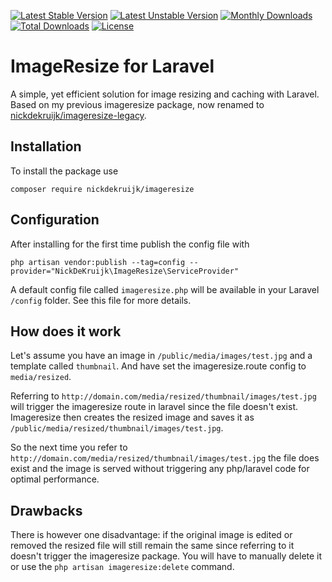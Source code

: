 [![Latest Stable Version](https://poser.pugx.org/nickdekruijk/imageresize/v/stable)](https://packagist.org/packages/nickdekruijk/imageresize)
[![Latest Unstable Version](https://poser.pugx.org/nickdekruijk/imageresize/v/unstable)](https://packagist.org/packages/nickdekruijk/imageresize)
[![Monthly Downloads](https://poser.pugx.org/nickdekruijk/imageresize/d/monthly)](https://packagist.org/packages/nickdekruijk/imageresize)
[![Total Downloads](https://poser.pugx.org/nickdekruijk/imageresize/downloads)](https://packagist.org/packages/nickdekruijk/imageresize)
[![License](https://poser.pugx.org/nickdekruijk/imageresize/license)](https://packagist.org/packages/nickdekruijk/imageresize)

# ImageResize for Laravel
A simple, yet efficient solution for image resizing and caching with Laravel.
Based on my previous imageresize package, now renamed to [nickdekruijk/imageresize-legacy](https://github.com/nickdekruijk/imageresize-legacy).

## Installation
To install the package use

`composer require nickdekruijk/imageresize`

## Configuration
After installing for the first time publish the config file with

`php artisan vendor:publish --tag=config --provider="NickDeKruijk\ImageResize\ServiceProvider"`

A default config file called `imageresize.php` will be available in your Laravel `/config` folder. See this file for more details.

## How does it work
Let's assume you have an image in `/public/media/images/test.jpg` and a template called `thumbnail`. And have set the imageresize.route config to `media/resized`.

Referring to `http://domain.com/media/resized/thumbnail/images/test.jpg` will trigger the imageresize route in laravel since the file doesn't exist. Imageresize then creates the resized image and saves it as `/public/media/resized/thumbnail/images/test.jpg`.

So the next time you refer to `http://domain.com/media/resized/thumbnail/images/test.jpg` the file does exist and the image is served without triggering any php/laravel code for optimal performance.

## Drawbacks
There is however one disadvantage: if the original image is edited or removed the resized file will still remain the same since referring to it doesn't trigger the imageresize package. You will have to manually delete it or use the `php artisan imageresize:delete` command.
